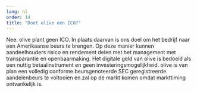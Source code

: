```yaml
---
lang: nl
order: 14
title: "Doet olive een ICO?"
---
```


Nee. olive plant geen ICO. In plaats daarvan is ons doel om het bedrijf naar een Amerikaanse beurs te brengen. Op deze manier kunnen aandeelhouders risico en rendement delen met het management met transparantie en openbaarmaking. Het digitale geld van olive is bedoeld als een nuttig betaalinstrument en geen investeringsmogelijkheid. olive is van plan een volledig conforme beursgenoteerde SEC geregistreerde aandelenbeurs te voltooien en zal op de markt komen omdat markttiming ontvankelijk is.
